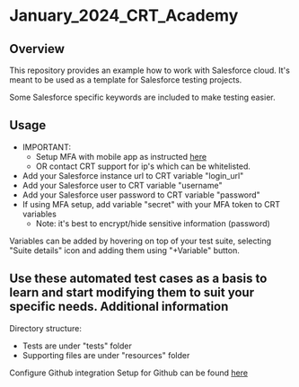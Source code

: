 # January_2024_CRT_Academy

Overview
--------

This repository provides an example how to work with Salesforce cloud.
It's meant to be used as a template for Salesforce testing projects.

Some Salesforce specific keywords are included to make testing easier.


Usage   
-----
* IMPORTANT:
  * Setup MFA with mobile app as instructed [here](https://docs.copado.com/resources/Storage/copado-robotic-testing-publication/CRT%20Site/qwords-reference/current/qwords/_attachments/QForce.html#mfa-setup)
  * OR contact CRT support for ip's which can be whitelisted.
* Add your Salesforce instance url to CRT variable "login_url"
* Add your Salesforce user to CRT variable "username"
* Add your Salesforce user password to CRT variable "password"
* If using MFA setup, add variable "secret" with your MFA token to CRT variables
  * Note: it's best to encrypt/hide sensitive information (password)

Variables can be added by hovering on top of your test suite, selecting
"Suite details" icon and adding them using "+Variable" button.

Use these automated test cases as a basis to learn and start modifying
them to suit your specific needs.
Additional information
----------------------

Directory structure:   

* Tests are under "tests" folder
* Supporting files are under "resources" folder


Configure Github integration
Setup for Github can be found [here](https://docs.copado.com/articles/#!copado-robotic-testing-publication/github )
